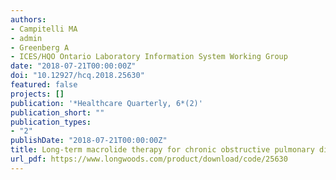```yaml
---
authors:
- Campitelli MA
- admin
- Greenberg A
- ICES/HQO Ontario Laboratory Information System Working Group
date: "2018-07-21T00:00:00Z"
doi: "10.12927/hcq.2018.25630"
featured: false
projects: []
publication: '*Healthcare Quarterly, 6*(2)'
publication_short: ""
publication_types:
- "2"
publishDate: "2018-07-21T00:00:00Z"
title: Long-term macrolide therapy for chronic obstructive pulmonary disease a population-based time series analysis
url_pdf: https://www.longwoods.com/product/download/code/25630
---
```

